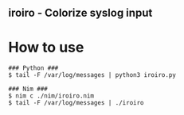 iroiro - Colorize syslog input
---

# How to use

```
### Python ###
$ tail -F /var/log/messages | python3 iroiro.py

### Nim ###
$ nim c ./nim/iroiro.nim
$ tail -F /var/log/messages | ./iroiro
```
